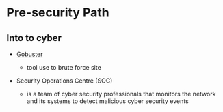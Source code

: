 # Pre-security Path

## Into to cyber

- [Gobuster](https://www.kali.org/tools/gobuster/)
    - tool use to brute force site

- Security Operations Centre (SOC)
    - is a team of cyber security professionals that monitors the network and its systems to detect malicious cyber security events    